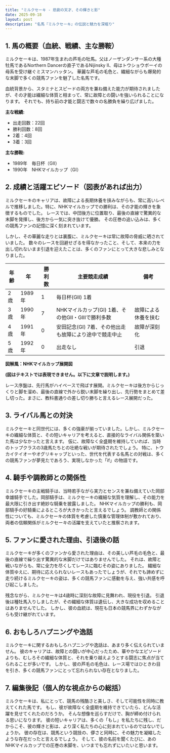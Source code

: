 ```yaml
---
title: "ミルクセーキ - 悲劇の天才、その輝きと影"
date: 2025-09-18
layout: post
description: "名馬『ミルクセーキ』の伝説と魅力を深堀り"
---
```


## 1. 馬の概要（血統、戦績、主な勝鞍）

ミルクセーキは、1987年生まれの芦毛の牡馬。父はノーザンダンサー系の大種牡馬であるNorthern Dancerの直子であるNijinsky II、母はトウショウボーイの母系を受け継ぐミスマンハッタン。  華麗な芦毛の毛色と、繊細ながらも爆発的な末脚で多くの競馬ファンを魅了した名馬です。

血統背景から、スタミナとスピードの両方を兼ね備えた能力が期待されましたが、その才能は繊細な体質と相まって、常に故障との闘いを強いられることになります。  それでも、持ち前の才能と闘志で数々の名勝負を繰り広げました。

**主な戦績:**

* 出走回数：22回
* 勝利回数：8回
* 2着：4回
* 3着：3回

**主な勝鞍:**

* 1989年　毎日杯（GII）
* 1990年　NHKマイルカップ（GI）


## 2. 成績と活躍エピソード（図表があれば出力）

ミルクセーキのキャリアは、故障による長期休養を挟みながらも、常に高いレベルで推移しました。特に、NHKマイルカップでの勝利は、その才能の輝きを象徴するものでした。  レースでは、中団後方に位置取り、最後の直線で驚異的な末脚を発揮し、後方から一気に突き抜けて優勝。  その圧巻の追い込みは、多くの競馬ファンの記憶に深く刻まれています。

しかし、その華麗な走りとは裏腹に、ミルクセーキは常に故障の脅威に晒されていました。  数々のレースを回避せざるを得なかったこと、そして、本来の力を出し切れないまま引退を迎えたことは、多くのファンにとって大きな悲しみとなりました。

| 年齢 | 年 | 勝利数 | 主要競走成績 | 備考 |
|---|---|---|---|---|
| 2歳 | 1989年 | 1 | 毎日杯(GII) 1着 |  |
| 3歳 | 1990年 | 7 | NHKマイルカップ(GI) 1着、その他GII・GIIIで勝利多数 | 故障による休養を挟む |
| 4歳 | 1991年 | 0 | 安田記念(GI) 7着、その他出走も故障により途中で競走中止 | 故障が深刻化 |
| 5歳 | 1992年 | 0 | 出走なし |  引退 |


**図解風：NHKマイルカップ展開図**

**(図はテキストでは表現できません。以下に文章で説明します。)**

レース序盤は、先行馬がハイペースで飛ばす展開。ミルクセーキは後方からじっくりと脚を溜め、最後の直線で外から鋭い末脚を繰り出し、先行勢をまとめて差し切った。まさに、教科書通りの差し切り勝ちと言えるレース展開だった。


## 3. ライバル馬との対決

ミルクセーキと同世代には、多くの強豪が揃っていました。しかし、ミルクセーキの繊細な体質と、その短いキャリアを考えると、直接的なライバル関係を築いた馬は少なかったと言えます。  仮に、故障なく全盛期を維持していれば、当時のトップクラスの3歳馬たちとの壮絶な戦いが期待されたでしょう。  特に、トウカイテイオーやオグリキャップといった、世代を代表する名馬との対戦は、多くの競馬ファンが夢見たであろう、実現しなかった「if」の物語です。


## 4. 騎手や調教師との関係性

ミルクセーキの主戦騎手は、当時若手ながら実力とセンスを兼ね備えていた岡部幸雄騎手でした。岡部騎手は、ミルクセーキの繊細な気質を理解し、その能力を最大限に引き出す絶妙な騎乗を披露しました。  NHKマイルカップの勝利も、岡部騎手の好騎乗によるところが大きかったと言えるでしょう。  調教師との関係性についても、ミルクセーキの体質を考慮した慎重な管理体制が敷かれており、両者の信頼関係がミルクセーキの活躍を支えていたと推察されます。


## 5. ファンに愛された理由、引退後の話

ミルクセーキが多くのファンから愛された理由は、その美しい芦毛の毛色と、最後の直線で繰り出す驚異的な末脚だけではありませんでした。  それは、故障と戦いながらも、常に全力を尽くしてレースに臨むその姿にありました。  繊細な体質ゆえに、期待に応えられないレースもあったでしょうが、それでも諦めずに走り続けるミルクセーキの姿は、多くの競馬ファンに感動を与え、強い共感を呼び起こしました。

残念ながら、ミルクセーキは4歳時に深刻な故障に見舞われ、現役を引退。  引退後は種牡馬入りしましたが、その繊細な体質は遺伝し、大きな成功を収めることはありませんでした。  しかし、彼の血統は、現在も日本の競馬界にわずかながらも受け継がれています。


## 6. おもしろハプニングや逸話

ミルクセーキに関するおもしろハプニングや逸話は、あまり多く伝えられていません。  彼のキャリアは、故障との闘いが中心だったため、華やかなエピソードよりも、むしろその繊細な体質と、それを乗り越えようとする闘志に焦点が当てられることが多いです。  しかし、彼の芦毛の毛色は、レース場ではひときわ目を引き、多くの競馬ファンにとって忘れられない存在となりました。


## 7. 編集後記（個人的な視点からの総括）

ミルクセーキは、私にとって、競馬の残酷さと美しさ、そして可能性を同時に教えてくれた馬です。  もし、彼が故障なく全盛期を維持できていたら、どんな活躍を見せてくれたのだろうか。  そんな想像を巡らすだけで、胸が締め付けられる思いになります。  彼の短いキャリアは、多くの「もし」を私たちに残し、だからこそ、彼の輝きと影は、より深く私たちの心に刻まれているのではないでしょうか。  彼の存在は、競馬という競技の、儚さと同時に、その魅力を凝縮したような存在だったと言えるでしょう。  そして、彼の名前を聞くたびに、あのNHKマイルカップでの圧巻の末脚を、いつまでも忘れずにいたいと思います。
